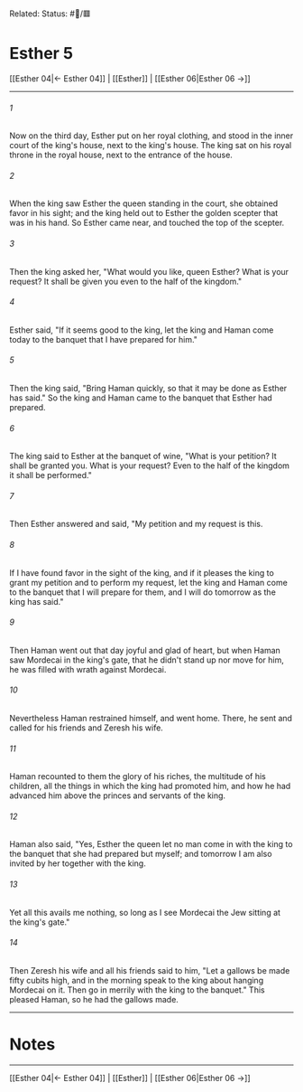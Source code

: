 Related:
Status: #📖/🟥
# Esther 5

[[Esther 04|← Esther 04]] | [[Esther]] | [[Esther 06|Esther 06 →]]
***



###### 1 
Now on the third day, Esther put on her royal clothing, and stood in the inner court of the king's house, next to the king's house. The king sat on his royal throne in the royal house, next to the entrance of the house. 

###### 2 
When the king saw Esther the queen standing in the court, she obtained favor in his sight; and the king held out to Esther the golden scepter that was in his hand. So Esther came near, and touched the top of the scepter. 

###### 3 
Then the king asked her, "What would you like, queen Esther? What is your request? It shall be given you even to the half of the kingdom." 

###### 4 
Esther said, "If it seems good to the king, let the king and Haman come today to the banquet that I have prepared for him." 

###### 5 
Then the king said, "Bring Haman quickly, so that it may be done as Esther has said." So the king and Haman came to the banquet that Esther had prepared. 

###### 6 
The king said to Esther at the banquet of wine, "What is your petition? It shall be granted you. What is your request? Even to the half of the kingdom it shall be performed." 

###### 7 
Then Esther answered and said, "My petition and my request is this. 

###### 8 
If I have found favor in the sight of the king, and if it pleases the king to grant my petition and to perform my request, let the king and Haman come to the banquet that I will prepare for them, and I will do tomorrow as the king has said." 

###### 9 
Then Haman went out that day joyful and glad of heart, but when Haman saw Mordecai in the king's gate, that he didn't stand up nor move for him, he was filled with wrath against Mordecai. 

###### 10 
Nevertheless Haman restrained himself, and went home. There, he sent and called for his friends and Zeresh his wife. 

###### 11 
Haman recounted to them the glory of his riches, the multitude of his children, all the things in which the king had promoted him, and how he had advanced him above the princes and servants of the king. 

###### 12 
Haman also said, "Yes, Esther the queen let no man come in with the king to the banquet that she had prepared but myself; and tomorrow I am also invited by her together with the king. 

###### 13 
Yet all this avails me nothing, so long as I see Mordecai the Jew sitting at the king's gate." 

###### 14 
Then Zeresh his wife and all his friends said to him, "Let a gallows be made fifty cubits high, and in the morning speak to the king about hanging Mordecai on it. Then go in merrily with the king to the banquet." This pleased Haman, so he had the gallows made.

---
# Notes


***
[[Esther 04|← Esther 04]] | [[Esther]] | [[Esther 06|Esther 06 →]]
